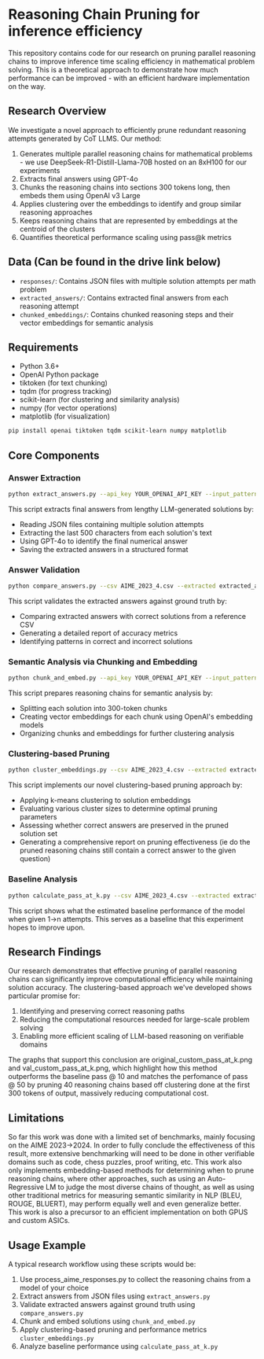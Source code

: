 # Reasoning Chain Pruning for inference efficiency
This repository contains code for our research on pruning parallel reasoning chains to improve inference time scaling efficiency in mathematical problem solving. This is a theoretical approach to demonstrate how much performance can be improved - with an efficient hardware implementation on the way.

## Research Overview

We investigate a novel approach to efficiently prune redundant reasoning attempts generated by CoT LLMS. Our method:

1. Generates multiple parallel reasoning chains for mathematical problems - we use DeepSeek-R1-Distill-Llama-70B hosted on an 8xH100 for our experiments
3. Extracts final answers using GPT-4o
4. Chunks the reasoning chains into sections 300 tokens long, then embeds them using OpenAI v3 Large
5. Applies clustering over the embeddings to identify and group similar reasoning approaches
6. Keeps reasoning chains that are represented by embeddings at the centroid of the clusters
7. Quantifies theoretical performance scaling using pass@k metrics

## Data (Can be found in the drive link below)

- `responses/`: Contains JSON files with multiple solution attempts per math problem
- `extracted_answers/`: Contains extracted final answers from each reasoning attempt
- `chunked_embeddings/`: Contains chunked reasoning steps and their vector embeddings for semantic analysis

## Requirements

- Python 3.6+
- OpenAI Python package
- tiktoken (for text chunking)
- tqdm (for progress tracking)
- scikit-learn (for clustering and similarity analysis)
- numpy (for vector operations)
- matplotlib (for visualization)

```bash
pip install openai tiktoken tqdm scikit-learn numpy matplotlib
```

## Core Components

### Answer Extraction

```bash
python extract_answers.py --api_key YOUR_OPENAI_API_KEY --input_pattern "responses/*.json" --chars 500
```

This script extracts final answers from lengthy LLM-generated solutions by:
- Reading JSON files containing multiple solution attempts
- Extracting the last 500 characters from each solution's text
- Using GPT-4o to identify the final numerical answer
- Saving the extracted answers in a structured format

### Answer Validation

```bash
python compare_answers.py --csv AIME_2023_4.csv --extracted extracted_answers --output comparison_report.md
```

This script validates the extracted answers against ground truth by:
- Comparing extracted answers with correct solutions from a reference CSV
- Generating a detailed report of accuracy metrics
- Identifying patterns in correct and incorrect solutions

### Semantic Analysis via Chunking and Embedding

```bash
python chunk_and_embed.py --api_key YOUR_OPENAI_API_KEY --input_pattern "responses/*.json" --output_dir chunked_embeddings --chunk_size 300
```

This script prepares reasoning chains for semantic analysis by:
- Splitting each solution into 300-token chunks
- Creating vector embeddings for each chunk using OpenAI's embedding models
- Organizing chunks and embeddings for further clustering analysis

### Clustering-based Pruning

```bash
python cluster_embeddings.py --csv AIME_2023_4.csv --extracted extracted_answers --embeddings chunked_embeddings --cluster_sizes "10,15,20,25,30,35,40,45" --midway_only
```

This script implements our novel clustering-based pruning approach by:
- Applying k-means clustering to solution embeddings
- Evaluating various cluster sizes to determine optimal pruning parameters
- Assessing whether correct answers are preserved in the pruned solution set
- Generating a comprehensive report on pruning effectiveness (ie do the pruned reasoning chains still contain a correct answer to the given question)

### Baseline Analysis

```bash
python calculate_pass_at_k.py --csv AIME_2023_4.csv --extracted extracted_answers --n 50  --output pass_at_k.png
```

This script shows what the estimated baseline performance of the model when given 1->n attempts. This serves as a baseline that this experiment hopes to improve upon.


## Research Findings

Our research demonstrates that effective pruning of parallel reasoning chains can significantly improve computational efficiency while maintaining solution accuracy. The clustering-based approach we've developed shows particular promise for:

1. Identifying and preserving correct reasoning paths
2. Reducing the computational resources needed for large-scale problem solving
3. Enabling more efficient scaling of LLM-based reasoning on verifiable domains

The graphs that support this conclusion are original_custom_pass_at_k.png and val_custom_pass_at_k.png, which highlight how this method outperforms the baseline pass @ 10 and matches the perfomance of pass @ 50 by pruning 40 reasoning chains based off clustering done at the first 300 tokens of output, massively reducing computational cost. 

## Limitations
So far this work was done with a limited set of benchmarks, mainly focusing on the AIME 2023->2024. In order to fully conclude the effectiveness of this result, more extensive benchmarking will need to be done in other verifiable domains such as code, chess puzzles, proof writing, etc. This work also only implements embedding-based methods for determining when to prune reasoning chains, where other approaches, such as using an Auto-Regressive LM to judge the most diverse chains of thought, as well as using other traditional metrics for measuring semantic similarity in NLP (BLEU, ROUGE, BLUERT), may perform equally well and even generalize better. This work is also a precursor to an efficient implementation on both GPUS and custom ASICs.

## Usage Example

A typical research workflow using these scripts would be:

1. Use process_aime_responses.py to collect the reasoning chains from a model of your choice
2. Extract answers from JSON files using `extract_answers.py`
3. Validate extracted answers against ground truth using `compare_answers.py`
4. Chunk and embed solutions using `chunk_and_embed.py`
5. Apply clustering-based pruning and performance metrics `cluster_embeddings.py`
6. Analyze baseline performance using `calculate_pass_at_k.py`
